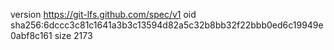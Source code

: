 version https://git-lfs.github.com/spec/v1
oid sha256:6dccc3c81c1641a3b3c13594d82a5c32b8bb32f22bbb0ed6c19949e0abf8c161
size 2173
